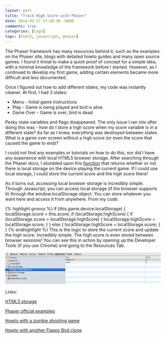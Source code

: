 ```yaml
---
layout: post
title: "Track High Score with Phaser"
date: 2014-02-27 17:20:50 -0600
comments: true
categories: [tags]
tags: [html5, javascript, phaser]
---
```

The Phaser framework has many resources behind it, such as the examples on the Phaser site, blogs with detailed howto guides and many open source games. I found it trivial to make a quick proof of concept for a simple idea, with a minimal knowledge of the framework before I started. However, as I continued to develop my first game, adding certain elements became more difficult and less documented.

Once I figured out how to add different states, my code was instantly cleaner. At first, I had 3 states:

* Menu - Initial game instructions
* Play - Game is being played and bird is alive
* Game Over - Game is over, bird is dead

Pesky state variables and flags disappeared. The only issue I ran into after doing this was - how do I store a high score when my score variable is in a different state? As far as I knew, everything was destroyed between states. What is a game over screen without a high score (or even the score that caused the game to end)?

I could not find any examples or tutorials on how to do this, nor did I have any experience with local HTML5 browser storage. After searching through the Phaser docs, I stumbled upon this [function](http://docs.phaser.io/Phaser.Device.html#toc26) that returns whether or not there is local storage on the device playing the current game. If I could use local storage, I could store the current score and the high score there!

As it turns out, accessing local browser storage is incredibly simple. Through Javascript, you can access local storage (if the browser supports it) through the window.localStorage object. You can store whatever you want here and access it from anywhere. From my code:

{% highlight groovy %}
if (this.game.device.localStorage) {
    localStorage.score = this.score;
    if (localStorage.highScore) {
        if (localStorage.score > localStorage.highScore) {
            localStorage.highScore = localStorage.score;
        }
    }
    else {
        localStorage.highScore = localStorage.score;
    }
}
{% endhighlight %}
This is the logic to store the current score and update the high score. Incredibly simple. The high score is even stored between browser sessions! You can see this in action by opening up the Developer Tools (if you use Chrome) and going to the Resources Tab.

![Phaser Bird Dev Tools](/assets/phaser-bird-dev-tools.png)

Links:

[HTML5 storage][HTML5 storage]

[Phaser official examples][Phaser official examples]

[Howto with a zombie shooting game][Howto with a zombie shooting game]

[Howto with another Flappy Bird clone][Howto with another Flappy Bird clone]

[HTML5 storage]: http://diveintohtml5.info/storage.html
[Phaser official examples]: http://gametest.mobi/phaser/examples/
[Howto with a zombie shooting game]: http://jessefreeman.com/game-dev/building-a-html5-game-with-phaser/
[Howto with another Flappy Bird clone]: http://blog.lessmilk.com/how-to-make-flappy-bird-in-html5-1/

